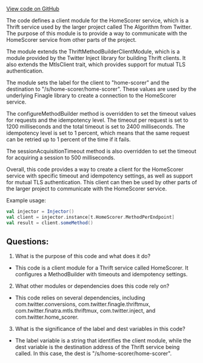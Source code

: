 [View code on GitHub](https://github.com/misbahsy/the-algorithm/product-mixer/component-library/src/main/scala/com/twitter/product_mixer/component_library/module/HomeScorerClientModule.scala)

The code defines a client module for the HomeScorer service, which is a Thrift service used by the larger project called The Algorithm from Twitter. The purpose of this module is to provide a way to communicate with the HomeScorer service from other parts of the project. 

The module extends the ThriftMethodBuilderClientModule, which is a module provided by the Twitter Inject library for building Thrift clients. It also extends the MtlsClient trait, which provides support for mutual TLS authentication. 

The module sets the label for the client to "home-scorer" and the destination to "/s/home-scorer/home-scorer". These values are used by the underlying Finagle library to create a connection to the HomeScorer service. 

The configureMethodBuilder method is overridden to set the timeout values for requests and the idempotency level. The timeout per request is set to 1200 milliseconds and the total timeout is set to 2400 milliseconds. The idempotency level is set to 1 percent, which means that the same request can be retried up to 1 percent of the time if it fails. 

The sessionAcquisitionTimeout method is also overridden to set the timeout for acquiring a session to 500 milliseconds. 

Overall, this code provides a way to create a client for the HomeScorer service with specific timeout and idempotency settings, as well as support for mutual TLS authentication. This client can then be used by other parts of the larger project to communicate with the HomeScorer service. 

Example usage:

```scala
val injector = Injector()
val client = injector.instance[t.HomeScorer.MethodPerEndpoint]
val result = client.someMethod()
```
## Questions: 
 1. What is the purpose of this code and what does it do?
- This code is a client module for a Thrift service called HomeScorer. It configures a MethodBuilder with timeouts and idempotency settings.

2. What other modules or dependencies does this code rely on?
- This code relies on several dependencies, including com.twitter.conversions, com.twitter.finagle.thriftmux, com.twitter.finatra.mtls.thriftmux, com.twitter.inject, and com.twitter.home_scorer.

3. What is the significance of the label and dest variables in this code?
- The label variable is a string that identifies the client module, while the dest variable is the destination address of the Thrift service being called. In this case, the dest is "/s/home-scorer/home-scorer".
